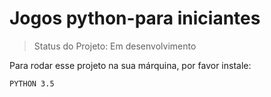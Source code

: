 <h1>Jogos python-para iniciantes</h1>

> Status do Projeto: Em desenvolvimento

Para rodar esse projeto na sua márquina, por favor instale: 

```
PYTHON 3.5

```
